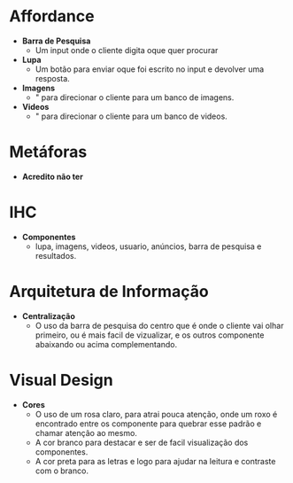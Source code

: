 # Affordance
- **Barra de Pesquisa** 
  * Um input onde o cliente digita oque quer procurar
- **Lupa** 
  * Um botão para enviar oque foi escrito no input e devolver uma resposta.
- **Imagens** 
  * " para direcionar o cliente para um banco de imagens.
- **Videos** 
  * " para direcionar o cliente para um banco de videos.
# Metáforas
- **Acredito não ter**
# IHC
- **Componentes** 
  * lupa, imagens, videos, usuario, anúncios, barra de pesquisa e resultados.
# Arquitetura de Informação
- **Centralização**
  * O uso da barra de pesquisa do centro que é onde o cliente vai olhar primeiro, ou é mais facil de vizualizar, e os outros componente abaixando ou acima complementando.
# Visual Design
- **Cores**
  * O uso de um rosa claro, para atrai pouca atenção, onde um roxo é encontrado entre os componente para quebrar esse padrão e chamar atenção ao mesmo.
  * A cor branco para destacar e ser de facil visualização dos componentes.
  * A cor preta para as letras e logo para ajudar na leitura e contraste com o branco.

  
